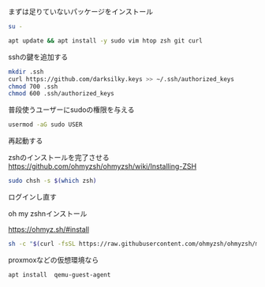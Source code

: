 

まずは足りていないパッケージをインストール

```bash
su -
```

```bash
apt update && apt install -y sudo vim htop zsh git curl
```

sshの鍵を追加する

```bash
mkdir .ssh
curl https://github.com/darksilky.keys >> ~/.ssh/authorized_keys
chmod 700 .ssh
chmod 600 .ssh/authorized_keys
```



普段使うユーザーにsudoの権限を与える
```bash
usermod -aG sudo USER
```
再起動する



zshのインストールを完了させる
https://github.com/ohmyzsh/ohmyzsh/wiki/Installing-ZSH

```bash
sudo chsh -s $(which zsh)
```

ログインし直す

oh my zshnインストール

https://ohmyz.sh/#install
```bash
sh -c "$(curl -fsSL https://raw.githubusercontent.com/ohmyzsh/ohmyzsh/master/tools/install.sh)"
```

proxmoxなどの仮想環境なら

```bash
apt install  qemu-guest-agent
```
